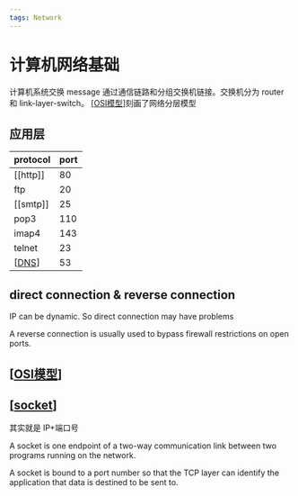 ```yaml
---
tags: Network
---
```

# 计算机网络基础

计算机系统交换 message 通过通信链路和分组交换机链接。交换机分为 router 和 link-layer-switch。
[[OSI模型]]刻画了网络分层模型

## 应用层

| protocol | port |
| -------- | ---- |
| [[http]] | 80   |
| ftp      | 20   |
| [[smtp]] | 25   |
| pop3     | 110  |
| imap4    | 143  |
| telnet   | 23   |
| [[DNS]]  | 53   |

## direct connection & reverse connection

IP can be dynamic. So direct connection may have problems

A reverse connection is usually used to bypass firewall restrictions on open ports.

## [[OSI模型]]

## [[socket]]

其实就是 IP+端口号

A socket is one endpoint of a two-way communication link between two programs running on the network.

A socket is bound to a port number so that the TCP layer can identify the application that data is destined to be sent to.

[//begin]: # "Autogenerated link references for markdown compatibility"
[OSI模型]: OSI模型.md "OSI 模型"
[DNS]: application/DNS.md "DNS"
[socket]: socket.md "socket"
[//end]: # "Autogenerated link references"
